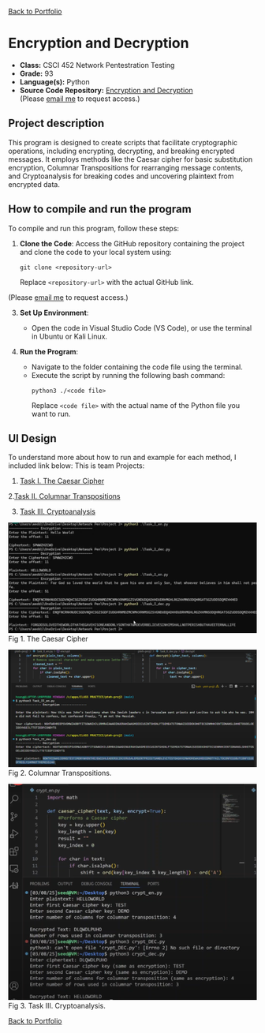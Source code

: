 [Back to Portfolio](./)

Encryption and Decryption
===============

-   **Class:** CSCI 452 Network Pentestration Testing
-   **Grade:** 93
-   **Language(s):** Python
-   **Source Code Repository:** [Encryption and Decryption](https://github.com/MinhTran2398/pteh-proj2)  
    (Please [email me](mailto:mtran@csustudent.net?subject=GitHub%20Access) to request access.)

## Project description
This program is designed to create scripts that facilitate cryptographic operations, including encrypting, decrypting, and breaking encrypted messages. It employs methods like the Caesar cipher for basic substitution encryption, Columnar Transpositions for rearranging message contents, and Cryptoanalysis for breaking codes and uncovering plaintext from encrypted data.

## How to compile and run the program

To compile and run this program, follow these steps:

1. **Clone the Code**: Access the GitHub repository containing the project and clone the code to your local system using:
   ```
   git clone <repository-url>
   ```
   Replace `<repository-url>` with the actual GitHub link.
   
(Please [email me](mailto:mtran@csustudent.net?subject=GitHub%20Access) to request access.)

3. **Set Up Environment**: 
   - Open the code in Visual Studio Code (VS Code), or use the terminal in Ubuntu or Kali Linux.

4. **Run the Program**:
   - Navigate to the folder containing the code file using the terminal.
   - Execute the script by running the following bash command:
     ```
     python3 ./<code file>
     ```
     Replace `<code file>` with the actual name of the Python file you want to run.

## UI Design

To understand more about how to run and example for each method, I included link below:
This is team Projects: 
1. [Task I. The Caesar Cipher ](https://youtu.be/TWhJ_s86slY2)
   
2.[Task II. Columnar Transpositions ](https://youtu.be/L4pk8AoNRb0)

3. [Task III. Cryptoanalysis ](https://youtu.be/Y9M4rtwOv1Q) 

![screenshot](images/task1.png) 
Fig 1. The Caesar Cipher

![screenshot](images/task2.png)
Fig 2. Columnar Transpositions.

![screenshot](images/task3.png) 
Fig 3. Task III. Cryptoanalysis.

[Back to Portfolio](./)
